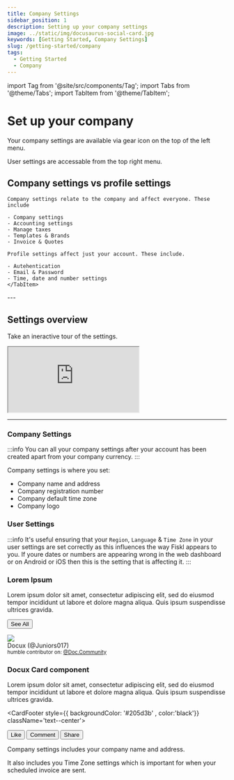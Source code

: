 ```yaml
---
title: Company Settings
sidebar_position: 1
description: Setting up your company settings
image: ../static/img/docusaurus-social-card.jpg
keywords: [Getting Started, Company Settings]
slug: /getting-started/company
tags:
  - Getting Started
  - Company
---
```


import Tag from '@site/src/components/Tag';
import Tabs from '@theme/Tabs';
import TabItem from '@theme/TabItem';




# Set up your company

Your company settings are available via gear icon on the top of the left menu. 

User settings are accessable from the top right menu.

## Company settings vs profile settings

<Tabs>
  <TabItem value="company" label="Company settings" default>

    Company settings relate to the company and affect everyone. These include 

    - Company settings
    - Accounting settings
    - Manage taxes 
    - Templates & Brands
    - Invoice & Quotes
  </TabItem>
  <TabItem value="profile" label="Profile settings">
    
    Profile settings affect just your account. These include. 

    - Autehentication 
    - Email & Password
    - Time, date and number settings
    </TabItem>
</Tabs>
---

## Settings overview

Take an ineractive tour of the settings.

<div style={{ position: 'relative', paddingBottom: '56.25%', height: 0, width: '100%' }}>
  <iframe
    style={{ position: 'absolute', top: 0, left: 0, width: '100%', height: '100%', border: 0 }}
    src="https://share.layerpath.com/e/clz4a2qb000010cmc6jn7dhwc/tour"
    allowFullScreen
    webkitallowfullscreen="true"
    mozallowfullscreen="true"
    allowtransparency="true"
  ></iframe>
</div>

---

### Company Settings 

:::info
You can all your company settings after your account has been created apart from your company currency. 
:::

Company settings is where you set:

- Company name and address
- Company registration number
- Company default time zone
- Company logo


### User Settings 

:::info
It's useful ensuring that your `Region`, `Language` & `Time Zone` in your user settings are set correctly as this influences the way Fiskl appears to you. If youre dates or numbers are appearing wrong in the web dashboard or on Android or iOS then this is the setting that is affecting it. 
:::

<CardContainer>
<Card shadow='tl' style={{ height: '100%' }}>
  <CardHeader >
    <h3>Lorem Ipsum</h3>
  </CardHeader>

<CardBody> 
Lorem ipsum dolor sit amet, consectetur adipiscing elit, sed do eiusmod
tempor incididunt ut labore et dolore magna aliqua. Quis ipsum
suspendisse ultrices gravida.
</CardBody> 


<CardFooter>

  <button className="button button--secondary button--block">See All</button> 

</CardFooter> 

</Card>

<Card>
<CardHeader style={{ backgroundColor: '#205d3b' , color:'black'}}>
<div className="avatar avatar--vertical">
<img
  className="avatar__photo avatar__photo--xl"
  src="https://avatars.githubusercontent.com/u/97809069?v=4" />
<div className="avatar__intro">
  <div className="avatar__name">Docux (@Juniors017)</div>
  <small className="avatar__subtitle">
    humble contributor on:
    <a style={{ color:'white'}}  href="https://docusaurus.community/">@Doc.Community</a>
  </small>
</div>
</div>
</CardHeader>
<CardBody style={{ backgroundColor: 'black' , color:'silver'}} className="padding-vert--md" textAlign='center' Transform= 'uppercase'> 
<h3>Docux Card component</h3>

Lorem ipsum dolor sit amet, consectetur adipiscing elit, sed do eiusmod
tempor incididunt ut labore et dolore magna aliqua. Quis ipsum
suspendisse ultrices gravida.
</CardBody> 


<CardFooter style={{ backgroundColor: '#205d3b' , color:'black'}} className='text--center'> 
<div className="button-group button-group--block">
      <button className="button button--secondary">Like</button>
      <button className="button button--secondary">Comment</button>
      <button className="button button--secondary">Share</button>
    </div>
</CardFooter> 

</Card>

</CardContainer>
<!--  with _Markdown_ `syntax`. Check [this `api`](#). -->

Company settings includes your company name and address. 

It also includes you <Tag color="#3399ff">Time Zone</Tag> settings which is important for when your scheduled invoice are sent. 


